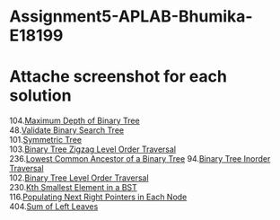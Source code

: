 # Assignment5-APLAB-Bhumika-E18199
# Attache screenshot for each solution
104.[Maximum Depth of Binary Tree](https://leetcode.com/problems/maximum-depth-of-binary-tree/description/)<br>
48.[Validate Binary Search Tree](https://leetcode.com/problems/validate-binary-search-tree/description/)<br>
101.[Symmetric Tree](https://leetcode.com/problems/symmetric-tree/description/)<br>
103.[Binary Tree Zigzag Level Order Traversal](https://leetcode.com/problems/binary-tree-zigzag-level-order-traversal/description/)<br>
236.[Lowest Common Ancestor of a Binary Tree](https://leetcode.com/problems/lowest-common-ancestor-of-a-binary-tree/description/)
94.[Binary Tree Inorder Traversal](https://leetcode.com/problems/binary-tree-inorder-traversal/description/)<br>
102.[Binary Tree Level Order Traversal](https://leetcode.com/problems/binary-tree-level-order-traversal/description/)<br>
230.[Kth Smallest Element in a BST](https://leetcode.com/problems/kth-smallest-element-in-a-bst/description/)<br>
116.[Populating Next Right Pointers in Each Node](https://leetcode.com/problems/populating-next-right-pointers-in-each-node/description/)<br>
404.[Sum of Left Leaves](https://leetcode.com/problems/sum-of-left-leaves/description/)<br>
